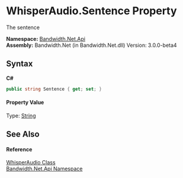 ﻿# WhisperAudio.Sentence Property 
 

The sentence

**Namespace:**&nbsp;<a href ="N_Bandwidth_Net_Api.md">Bandwidth.Net.Api</a><br />**Assembly:**&nbsp;Bandwidth.Net (in Bandwidth.Net.dll) Version: 3.0.0-beta4

## Syntax

**C#**<br />
``` C#
public string Sentence { get; set; }
```


#### Property Value
Type: <a href="http://msdn2.microsoft.com/en-us/library/s1wwdcbf" target="_blank">String</a>

## See Also


#### Reference
<a href ="T_Bandwidth_Net_Api_WhisperAudio.md">WhisperAudio Class</a><br /><a href ="N_Bandwidth_Net_Api.md">Bandwidth.Net.Api Namespace</a><br />